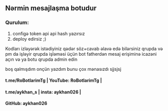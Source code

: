 ## Nərmin mesajlaşma botudur
### Qurulum:
1) configə token api api hash yazırsız
2) deploy edirsiz ;)

Kodları izləyərək istədiyiniz qədər söz+cavab əlavə edə bilərsiniz
qrupda və pm da işləyir qrupda işləməsi üçün bot fatherdən mesaj erişiminə icazəni açın və ya botu qrupda admin edin

boş qalmışdım onçün yazdım bunu çox mənasızdı sjjsjsj

#### t.me/RoBotlarimTg | YouTube: RoBotlarimTg |
#### t.me/aykhan_s | insta: aykhan026 | 
#### GitHub: aykhan026

